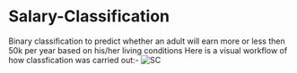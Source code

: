 # Salary-Classification
Binary classification to predict whether an adult will earn more or less then 50k per year based on his/her living conditions
Here is a visual workflow of how classfication was carried out:-
![SC](https://user-images.githubusercontent.com/52332101/60405954-f193aa00-9bd0-11e9-8302-c4f704e76968.JPG)
